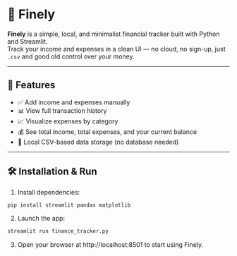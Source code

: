 # 💸 Finely

**Finely** is a simple, local, and minimalist financial tracker built with Python and Streamlit.  
Track your income and expenses in a clean UI — no cloud, no sign-up, just `.csv` and good old control over your money.

---

## 🚀 Features

- ✅ Add income and expenses manually
- 📊 View full transaction history
- 📈 Visualize expenses by category
- 💰 See total income, total expenses, and your current balance
- 💾 Local CSV-based data storage (no database needed)

---

## 🛠 Installation & Run

1. Install dependencies:

```bash
pip install streamlit pandas matplotlib
```

2. Launch the app:

```bash
streamlit run finance_tracker.py
```

3. Open your browser at http://localhost:8501 to start using Finely.
